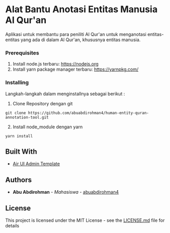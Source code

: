 # Alat Bantu Anotasi Entitas Manusia Al Qur'an

Aplikasi untuk membantu para peniliti Al Qur'an untuk menganotasi entitas-entitas yang ada di dalam Al Qur'an, khususnya entitas manusia.

<!-- ## Getting Started

These instructions will get you a copy of the project up and running on your local machine for development and testing purposes. See deployment for notes on how to deploy the project on a live system. -->

### Prerequisites

1. Install node.js terbaru: https://nodejs.org
2. Install yarn package manager terbaru: https://yarnpkg.com/

<!-- ### Installing -->
<!-- A step by step series of examples that tell you how to get a development env running

Say what the step will be

```
Give the example
```

And repeat

```
until finished
```

End with an example of getting some data out of the system or using it for a little demo -->

### Installing

Langkah-langkah dalam menginstallnya sebagai berikut :

1. Clone Repository dengan git

```
git clone https://github.com/abuabdirohman4/human-entity-quran-annotation-tool.git
```
2. Install node_module dengan yarn
```
yarn install
```

<!-- ## Running the tests

Explain how to run the automated tests for this system

### Break down into end to end tests

Explain what these tests test and why

```
Give an example
```

### And coding style tests

Explain what these tests test and why

```
Give an example
```

## Deployment

Add additional notes about how to deploy this on a live system -->

## Built With

* [Air UI Admin Template](https://docs.airuitemplate.com/)
<!-- * [Dropwizard](http://www.dropwizard.io/1.0.2/docs/) - The web framework used
* [Maven](https://maven.apache.org/) - Dependency Management
* [ROME](https://rometools.github.io/rome/) - Used to generate RSS Feeds -->

<!-- ## Contributing

Please read [CONTRIBUTING.md](https://gist.github.com/PurpleBooth/b24679402957c63ec426) for details on our code of conduct, and the process for submitting pull requests to us. -->

<!-- ## Versioning

We use [SemVer](http://semver.org/) for versioning. For the versions available, see the [tags on this repository](https://github.com/your/project/tags).  -->

## Authors

* **Abu Abdirohman** - *Mahasiswa* - [abuabdirohman4](https://github.com/abuabdirohman4)


<!-- See also the list of [contributors](https://github.com/your/project/contributors) who participated in this project. -->

## License

This project is licensed under the MIT License - see the [LICENSE.md](LICENSE.md) file for details

<!-- ## Acknowledgments

* Hat tip to anyone whose code was used
* Inspiration
* etc -->
